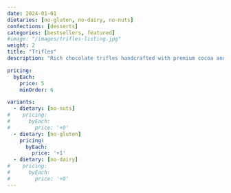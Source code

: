```yaml
---
date: 2024-01-01
dietaries: [no-gluten, no-dairy, no-nuts]
confections: [desserts]
categories: [bestsellers, featured]
#image: "/images/trifles-listing.jpg"
weight: 2
title: "Trifles"
description: "Rich chocolate trifles handcrafted with premium cocoa and unique flavor infusions."

pricing:
  byEach:
    price: 5
    minOrder: 6

variants:
  - dietary: [no-nuts]
#    pricing:
#      byEach:
#        price: '+0'
  - dietary: [no-gluten]
    pricing:
      byEach:
        price: '+1'
  - dietary: [no-dairy]
#    pricing:
#      byEach:
#        price: '+0'
---
```


[//]: # (Additional details about the trifles can go here as markdown content.)
